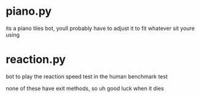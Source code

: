 # piano.py
its a piano tiles bot, youll probably have to adjust it to fit whatever sit youre using

# reaction.py
bot to play the reaction speed test in the human benchmark test

none of these have exit methods, so uh good luck when it dies
